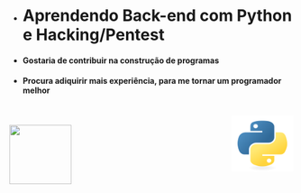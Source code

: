 - # Aprendendo Back-end com Python e Hacking/Pentest
- #### Gostaria de contribuir na construção de programas
- #### Procura adiquirir mais experiência, para me tornar um programador melhor

<div style="display: inline_block"><br> <img align="right" alt="Rafa-Python" height="100" width="110"src="https://raw.githubusercontent.com/devicons/devicon/master/icons/python/python-original.svg"> </div>

<div style="display: inline_block"><br> <img align="leftt="Rafa-Python" height="105" width="110"src="https://omegabluecs.com/apCSA/images/recon.png"> </div>
